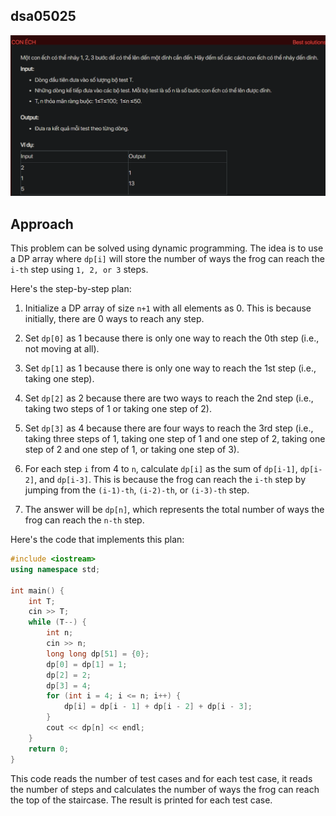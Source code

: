 ## dsa05025
![alt text](image.png)
## Approach
This problem can be solved using dynamic programming. The idea is to use a DP array where `dp[i]` will store the number of ways the frog can reach the `i-th` step using `1, 2, or 3` steps.

Here's the step-by-step plan:

1. Initialize a DP array of size `n+1` with all elements as 0. This is because initially, there are 0 ways to reach any step.

2. Set `dp[0]` as 1 because there is only one way to reach the 0th step (i.e., not moving at all).

3. Set `dp[1]` as 1 because there is only one way to reach the 1st step (i.e., taking one step).

4. Set `dp[2]` as 2 because there are two ways to reach the 2nd step (i.e., taking two steps of 1 or taking one step of 2).

5. Set `dp[3]` as 4 because there are four ways to reach the 3rd step (i.e., taking three steps of 1, taking one step of 1 and one step of 2, taking one step of 2 and one step of 1, or taking one step of 3).

6. For each step `i` from 4 to `n`, calculate `dp[i]` as the sum of `dp[i-1]`, `dp[i-2]`, and `dp[i-3]`. This is because the frog can reach the `i-th` step by jumping from the `(i-1)-th`, `(i-2)-th`, or `(i-3)-th` step.

7. The answer will be `dp[n]`, which represents the total number of ways the frog can reach the `n-th` step.

Here's the code that implements this plan:

```cpp
#include <iostream>
using namespace std;

int main() {
    int T;
    cin >> T;
    while (T--) {
        int n;
        cin >> n;
        long long dp[51] = {0};
        dp[0] = dp[1] = 1;
        dp[2] = 2;
        dp[3] = 4;
        for (int i = 4; i <= n; i++) {
            dp[i] = dp[i - 1] + dp[i - 2] + dp[i - 3];
        }
        cout << dp[n] << endl;
    }
    return 0;
}
```

This code reads the number of test cases and for each test case, it reads the number of steps and calculates the number of ways the frog can reach the top of the staircase. The result is printed for each test case.